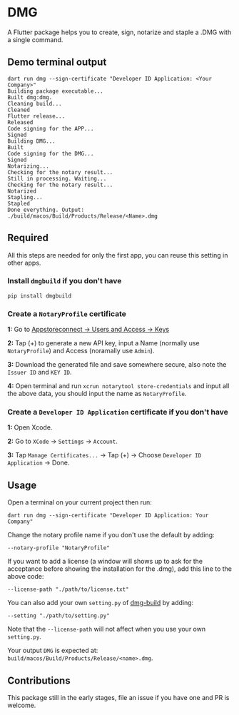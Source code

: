 # DMG

A Flutter package helps you to create, sign, notarize and staple a .DMG with a single command.

## Demo terminal output

``` terminal
dart run dmg --sign-certificate "Developer ID Application: <Your  Company>"
Building package executable... 
Built dmg:dmg.
Cleaning build...
Cleaned
Flutter release...
Released
Code signing for the APP...
Signed
Building DMG...
Built
Code signing for the DMG...
Signed
Notarizing...
Checking for the notary result...
Still in processing. Waiting...
Checking for the notary result...
Notarized
Stapling...
Stapled
Done everything. Output: ./build/macos/Build/Products/Release/<Name>.dmg
```

## Required

All this steps are needed for only the first app, you can reuse this setting in other apps.

### Install `dmgbuild` if you don't have

``` shell
pip install dmgbuild
```

### Create a `NotaryProfile` certificate

**1:** Go to [Appstoreconnect -> Users and Access -> Keys](https://appstoreconnect.apple.com/access/api)

**2:** Tap (+) to generate a new API key, input a Name (normally use `NotaryProfile`) and Access (noramally use `Admin`).

**3:** Download the generated file and save somewhere secure, also note the `Issuer ID` and `KEY ID`.

**4:** Open terminal and run `xcrun notarytool store-credentials` and input all the above data, you should input the name as `NotaryProfile`.

### Create a `Developer ID Application` certificate if you don't have

**1:** Open Xcode.

**2:** Go to `XCode` -> `Settings` -> `Account`.

**3:** Tap `Manage Certificates...` -> Tap (+) -> Choose `Developer ID Application` -> Done.

## Usage

Open a terminal on your current project then run:

``` shell
dart run dmg --sign-certificate "Developer ID Application: Your  Company"
```

Change the notary profile name if you don't use the default by adding:

``` shell
--notary-profile "NotaryProfile"
```

If you want to add a license (a window will shows up to ask for the acceptance before showing the installation for the .dmg), add this line to the above code:

``` shell
--license-path "./path/to/license.txt"
```

You can also add your own `setting.py` of [dmg-build](https://dmgbuild.readthedocs.io/en/latest/settings.html) by adding:

``` shell
--setting "./path/to/setting.py"
```

Note that the `--license-path` will not affect when you use your own `setting.py`.

Your output `DMG` is expected at: `build/macos/Build/Products/Release/<name>.dmg`.

## Contributions

This package still in the early stages, file an issue if you have one and PR is welcome.
